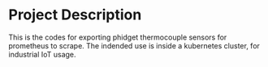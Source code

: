 # Project Description
This is the codes for exporting phidget thermocouple sensors for prometheus to scrape. The indended use is inside a kubernetes cluster, for industrial IoT usage.